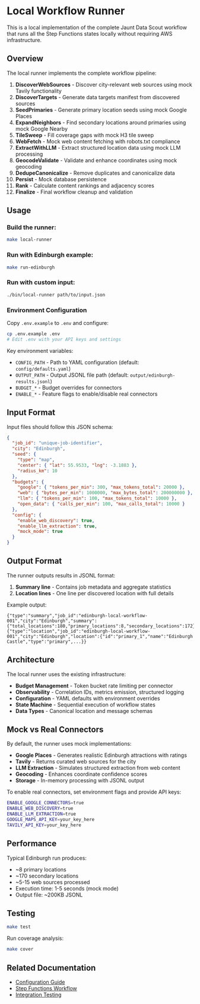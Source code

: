 # Local Workflow Runner

This is a local implementation of the complete Jaunt Data Scout workflow that runs all the Step Functions states locally without requiring AWS infrastructure.

## Overview

The local runner implements the complete workflow pipeline:

1. **DiscoverWebSources** - Discover city-relevant web sources using mock Tavily functionality
2. **DiscoverTargets** - Generate data targets manifest from discovered sources  
3. **SeedPrimaries** - Generate primary location seeds using mock Google Places
4. **ExpandNeighbors** - Find secondary locations around primaries using mock Google Nearby
5. **TileSweep** - Fill coverage gaps with mock H3 tile sweep
6. **WebFetch** - Mock web content fetching with robots.txt compliance
7. **ExtractWithLLM** - Extract structured location data using mock LLM processing
8. **GeocodeValidate** - Validate and enhance coordinates using mock geocoding
9. **DedupeCanonicalize** - Remove duplicates and canonicalize data
10. **Persist** - Mock database persistence 
11. **Rank** - Calculate content rankings and adjacency scores
12. **Finalize** - Final workflow cleanup and validation

## Usage

### Build the runner:

```bash
make local-runner
```

### Run with Edinburgh example:

```bash
make run-edinburgh
```

### Run with custom input:

```bash
./bin/local-runner path/to/input.json
```

### Environment Configuration

Copy `.env.example` to `.env` and configure:

```bash
cp .env.example .env
# Edit .env with your API keys and settings
```

Key environment variables:
- `CONFIG_PATH` - Path to YAML configuration (default: `config/defaults.yaml`)
- `OUTPUT_PATH` - Output JSONL file path (default: `output/edinburgh-results.jsonl`)
- `BUDGET_*` - Budget overrides for connectors
- `ENABLE_*` - Feature flags to enable/disable real connectors

## Input Format

Input files should follow this JSON schema:

```json
{
  "job_id": "unique-job-identifier",
  "city": "Edinburgh",
  "seed": {
    "type": "map",
    "center": { "lat": 55.9533, "lng": -3.1883 },
    "radius_km": 10
  },
  "budgets": {
    "google": { "tokens_per_min": 300, "max_tokens_total": 20000 },
    "web": { "bytes_per_min": 1000000, "max_bytes_total": 200000000 },
    "llm": { "tokens_per_min": 100, "max_tokens_total": 10000 },
    "open_data": { "calls_per_min": 100, "max_calls_total": 10000 }
  },
  "config": {
    "enable_web_discovery": true,
    "enable_llm_extraction": true,
    "mock_mode": true
  }
}
```

## Output Format

The runner outputs results in JSONL format:

1. **Summary line** - Contains job metadata and aggregate statistics
2. **Location lines** - One line per discovered location with full details

Example output:
```jsonl
{"type":"summary","job_id":"edinburgh-local-workflow-001","city":"Edinburgh","summary":{"total_locations":180,"primary_locations":8,"secondary_locations":172}}
{"type":"location","job_id":"edinburgh-local-workflow-001","city":"Edinburgh","location":{"id":"primary_1","name":"Edinburgh Castle","type":"primary",...}}
```

## Architecture

The local runner uses the existing infrastructure:

- **Budget Management** - Token bucket rate limiting per connector
- **Observability** - Correlation IDs, metrics emission, structured logging  
- **Configuration** - YAML defaults with environment overrides
- **State Machine** - Sequential execution of workflow states
- **Data Types** - Canonical location and message schemas

## Mock vs Real Connectors

By default, the runner uses mock implementations:

- **Google Places** - Generates realistic Edinburgh attractions with ratings
- **Tavily** - Returns curated web sources for the city
- **LLM Extraction** - Simulates structured extraction from web content
- **Geocoding** - Enhances coordinate confidence scores
- **Storage** - In-memory processing with JSONL output

To enable real connectors, set environment flags and provide API keys:

```bash
ENABLE_GOOGLE_CONNECTORS=true
ENABLE_WEB_DISCOVERY=true  
ENABLE_LLM_EXTRACTION=true
GOOGLE_MAPS_API_KEY=your_key_here
TAVILY_API_KEY=your_key_here
```

## Performance

Typical Edinburgh run produces:
- ~8 primary locations 
- ~170 secondary locations
- ~5-15 web sources processed
- Execution time: 1-5 seconds (mock mode)
- Output file: ~200KB JSONL

## Testing

```bash
make test
```

Run coverage analysis:
```bash
make cover  
```

## Related Documentation

- [Configuration Guide](../../docs/configuration.md)
- [Step Functions Workflow](../README.md)  
- [Integration Testing](../INTEGRATION_TESTING.md)